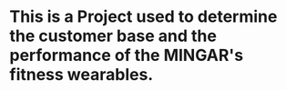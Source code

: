 # This is a Project used to determine the customer base and the performance of the MINGAR's fitness wearables.